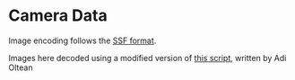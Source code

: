 # Camera Data

Image encoding follows the [SSF format](https://bitbucket.org/Quick2space/mcp25625.py/src/master/docs/SSF-v03.pdf).

Images here decoded using a modified version of [this script](https://bitbucket.org/Quick2space/huskysat1_camera_data/src/master/read_amsat_camera_data.py), written by Adi Oltean